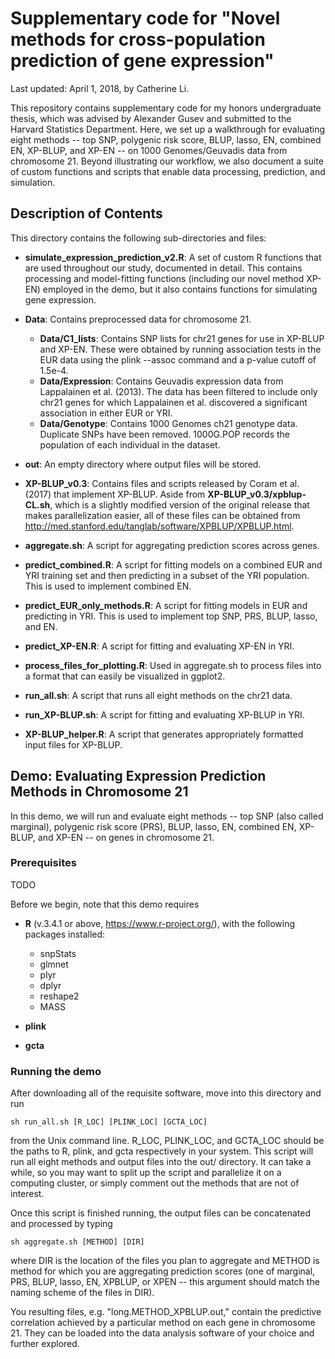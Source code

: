 # Supplementary code for "Novel methods for cross-population prediction of gene expression"

Last updated: April 1, 2018, by Catherine Li.

This repository contains supplementary code for my honors undergraduate thesis, which was advised by Alexander Gusev and submitted to the Harvard Statistics Department. Here, we set up a walkthrough for evaluating eight methods -- top SNP, polygenic risk score, BLUP, lasso, EN, combined EN, XP-BLUP, and XP-EN -- on 1000 Genomes/Geuvadis data from chromosome 21. Beyond illustrating our workflow, we also document a suite of custom functions and scripts that enable data processing, prediction, and simulation.

## Description of Contents

This directory contains the following sub-directories and files:

- **simulate_expression_prediction_v2.R**: A set of custom R functions that are used throughout our study, documented in detail. This contains processing and model-fitting functions (including our novel method XP-EN) employed in the demo, but it also contains functions for simulating gene expression.

- **Data**: Contains preprocessed data for chromosome 21.
    - **Data/C1_lists**: Contains SNP lists for chr21 genes for use in XP-BLUP and XP-EN. These were obtained by running association tests in the EUR data using the plink --assoc command and a p-value cutoff of 1.5e-4.
    - **Data/Expression**: Contains Geuvadis expression data from Lappalainen et al. (2013). The data has been filtered to include only chr21 genes for which Lappalainen et al. discovered a significant association in either EUR or YRI.
    - **Data/Genotype**: Contains 1000 Genomes ch21 genotype data. Duplicate SNPs have been removed. 1000G.POP records the population of each individual in the dataset.

- **out**: An empty directory where output files will be stored.

- **XP-BLUP_v0.3**: Contains files and scripts released by Coram et al. (2017) that implement XP-BLUP. Aside from **XP-BLUP_v0.3/xpblup-CL.sh**, which is a slightly modified version of the original release that makes parallelization easier, all of these files can be obtained from http://med.stanford.edu/tanglab/software/XPBLUP/XPBLUP.html.

- **aggregate.sh**: A script for aggregating prediction scores across genes.

- **predict_combined.R**: A script for fitting models on a combined EUR and YRI training set and then predicting in a subset of the YRI population. This is used to implement combined EN.

- **predict_EUR_only_methods.R**: A script for fitting models in EUR and predicting in YRI. This is used to implement top SNP, PRS, BLUP, lasso, and EN.

- **predict_XP-EN.R**: A script for fitting and evaluating XP-EN in YRI.

- **process_files_for_plotting.R**: Used in aggregate.sh to process files into a format that can easily be visualized in ggplot2.

- **run_all.sh**: A script that runs all eight methods on the chr21 data.

- **run_XP-BLUP.sh**: A script for fitting and evaluating XP-BLUP in YRI.

- **XP-BLUP_helper.R**: A script that generates appropriately formatted input files for XP-BLUP.

## Demo: Evaluating Expression Prediction Methods in Chromosome 21

In this demo, we will run and evaluate eight methods -- top SNP (also called marginal), polygenic risk score (PRS), BLUP, lasso, EN, combined EN, XP-BLUP, and XP-EN -- on genes in chromosome 21.

### Prerequisites

TODO

Before we begin, note that this demo requires

- **R** (v.3.4.1 or above, https://www.r-project.org/), with the following packages installed:
    - snpStats
    - glmnet
    - plyr
    - dplyr
    - reshape2
    - MASS

- **plink**

- **gcta**

### Running the demo

After downloading all of the requisite software, move into this directory and run
```
sh run_all.sh [R_LOC] [PLINK_LOC] [GCTA_LOC]
```
from the Unix command line. R_LOC, PLINK_LOC, and GCTA_LOC should be the paths to R, plink, and gcta respectively in your system. This script will run all eight methods and output files into the out/ directory. It can take a while, so you may want to split up the script and parallelize it on a computing cluster, or simply comment out the methods that are not of interest.

Once this script is finished running, the output files can be concatenated and processed by typing
```
sh aggregate.sh [METHOD] [DIR]
```
where DIR is the location of the files you plan to aggregate and METHOD is method for which you are aggregating prediction scores (one of marginal, PRS, BLUP, lasso, EN, XPBLUP, or XPEN -- this argument should match the naming scheme of the files in DIR).

You resulting files, e.g. "long.METHOD_XPBLUP.out," contain the predictive correlation achieved by a particular method on each gene in chromosome 21. They can be loaded into the data analysis software of your choice and further explored.
